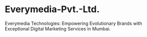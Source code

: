 # Everymedia-Pvt.-Ltd.
Everymedia Technologies: Empowering Evolutionary Brands with Exceptional Digital Marketing Services in Mumbai. 
